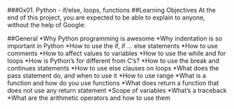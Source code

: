 ###0x01. Python - if/else, loops, functions
##Learning Objectives
At the end of this project, you are expected to be able to explain to anyone, without the help of Google:

##General
*Why Python programming is awesome
*Why indentation is so important in Python
*How to use the if, if ... else statements
*How to use comments
*How to affect values to variables
*How to use the while and for loops
*How is Python’s for different from C‘s?
*How to use the break and continues statements
*How to use else clauses on loops
*What does the pass statement do, and when to use it
*How to use range
*What is a function and how do you use functions
*What does return a function that does not use any return statement
*Scope of variables
*What’s a traceback
*What are the arithmetic operators and how to use them